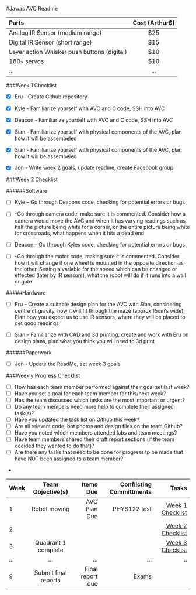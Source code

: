 #Jawas AVC Readme

| Parts  | Cost (Arthur$)  |
| :------------ |:---------------:| 
| Analog IR Sensor (medium range) | $25 | 
| Digital IR Sensor (short range) | $15 |
| Lever action Whisker push buttons (digital) | $10 |
| 180◦ servos | $10 |
| ...      | ... |

###Week 1 Checklist

- [x] Eru - Create Github repository
- [x] Kyle - Familiarize yourself with AVC and C code, SSH into AVC
- [x] Deacon - Familiarize yourself with AVC and C code, SSH into AVC
- [x] Sian - Familiarize yourself with physical components of the AVC, plan how it will be assembeled
- [x] Sian - Familiarize yourself with physical components of the AVC, plan how it will be assembeled
- [x] Jon - Write week 2 goals, update readme, create Facebook group


###Week 2 Checklist

######Software
- [ ] Kyle – Go through Deacons code, checking for potential errors or bugs

- [ ] -Go through camera code, make sure it is commented. Consider how a camera would move the AVC and when it has varying readings such as half the picture being white for a corner, or the entire picture being white for crossroads, what happens when it hits a dead end

- [ ] Deacon – Go through Kyles code, checking for potential errors or bugs

- [ ] -Go through the motor code, making sure it is commented. Consider how it will change if one wheel is mounted in the opposite direction as the other. Setting a variable for the speed which can be changed or effected (later by IR sensors), what the robot will do if it runs into a wall or gate

#####Hardware
- [ ] Eru – Create a suitable design plan for the AVC with Sian, considering centre of gravity, how it will fit through the maze (approx 15cm’s wide). Plan how you expect us to use IR sensors, where they will be placed to get good readings

- [ ] Sian – Familiarize with CAD and 3d printing, create and work with Eru on design plans, plan what you think you will need to 3d print

######Paperwork
- [ ] Jon - Update the ReadMe, set week 3 goals


###Weekly Progress Checklist
- [ ] How has each team member performed against their goal set last week?
- [ ] Have you set a goal for each team member for this/next week?
- [ ] Has the team discussed which tasks are the most important or urgent?
- [ ] Do any team members need more help to complete their assigned task(s)?
- [ ] Have you updated the task list on Github this week?
- [ ] Are all relevant code, bot photos and design files on the team Github?
- [ ] Have you noted which members attended labs and team meetings?
- [ ] Have team members shared their draft report sections (if the team decided they wanted to do that)?
- [ ] Are there any tasks that need to be done for progress tp be made that have NOT been assigned to a team member?
- 
| Week  | Team Objective(s)  | Items Due | Conflicting Committments | Tasks |
| :------------ |:---------------:| ------: | ------: | ------: |
| 1   | Robot moving | AVC Plan Due | PHYS122 test | [Week 1 Checklist](#week-1-checklist) | 
| 2   |  |  | | [Week 2 Checklist](#week-2-checklist) |
| 3   | Quadrant 1 complete |  | | [Week 3 Checklist](#week-3-checklist) |
| ...     | ... | ... | ... | ... |
| 9   | Submit final reports | Final report due | Exams | |
